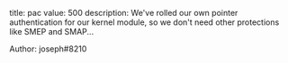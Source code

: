 title: pac
value: 500
description: We've rolled our own pointer authentication for our kernel module, so we don't need other protections like SMEP and SMAP...

Author: joseph#8210
